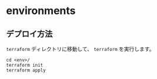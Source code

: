 # environments

## デプロイ方法

`terraform` ディレクトリに移動して、 `terraform` を実行します。

```shell
cd <env>/
terraform init
terraform apply
```
